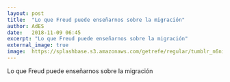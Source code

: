 ```yaml
---
layout: post
title:  "Lo que Freud puede enseñarnos sobre la migración"
author: AdES
date:   2018-11-09 06:45
excerpt: "Lo que Freud puede enseñarnos sobre la migración"
external_image: true
image:  https://splashbase.s3.amazonaws.com/getrefe/regular/tumblr_n6ni3pK7li1slhhf0o2_1280.jpg
---
```

Lo que Freud puede enseñarnos sobre la migración